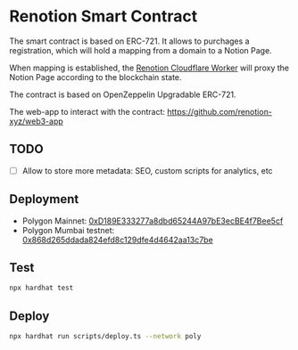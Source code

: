 # Renotion Smart Contract

The smart contract is based on ERC-721. It allows to purchages a registration, which will hold a mapping from a domain to a Notion Page.

When mapping is established, the [Renotion Cloudflare Worker](https://github.com/renotion-xyz/cf-worker)
will proxy the Notion Page according to the blockchain state.

The contract is based on OpenZeppelin Upgradable ERC-721.

The web-app to interact with the contract: https://github.com/renotion-xyz/web3-app

## TODO
- [ ] Allow to store more metadata: SEO, custom scripts for analytics, etc

## Deployment

- Polygon Mainnet: [0xD189E333277a8dbd65244A97bE3ecBE4f7Bee5cf](https://polygonscan.com/address/0xD189E333277a8dbd65244A97bE3ecBE4f7Bee5cf)
- Polygon Mumbai testnet: [0x868d265ddada824efd8c129dfe4d4642aa13c7be](https://mumbai.polygonscan.com/address/0x868d265ddada824efd8c129dfe4d4642aa13c7be)

## Test

```sh
npx hardhat test
```

## Deploy

```sh
npx hardhat run scripts/deploy.ts --network poly
```
